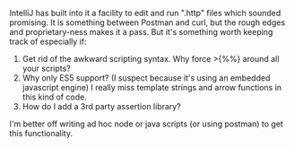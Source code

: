 IntelliJ has built into it a facility to edit and run ".http" files which sounded promising.
It is something between Postman and curl, but the rough edges and proprietary-ness makes it a pass.
But it's something worth keeping track of especially if:

 1. Get rid of the awkward scripting syntax. Why force >{%%} around all your scripts?
 2. Why only ES5 support? (I suspect because it's using an embedded javascript engine) I really miss template strings and arrow functions in this kind of code.
 3. How do I add a 3rd party assertion library?

I'm better off writing ad hoc node or java scripts (or using postman) to get this functionality.
